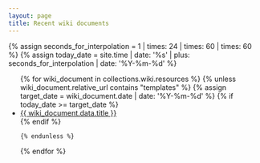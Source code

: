 ```yaml
---
layout: page
title: Recent wiki documents
---
```


{% assign seconds_for_interpolation = 1 | times: 24 | times: 60 | times: 60 %}
{% assign today_date = site.time | date: '%s' | plus: seconds_for_interpolation | date: '%Y-%m-%d' %}

<ul>
  {% for wiki_document in collections.wiki.resources %}
  	{% unless wiki_document.relative_url contains "templates"  %}
	  {% assign target_date = wiki_document.date | date: '%Y-%m-%d' %}
	  {% if today_date >= target_date %}
	    <li>
	      <a href="{{ wiki_document.relative_url }}">{{ wiki_document.data.title }}</a>
	    </li>
	  {% endif %}

	{% endunless %}
  {% endfor %}
</ul>

